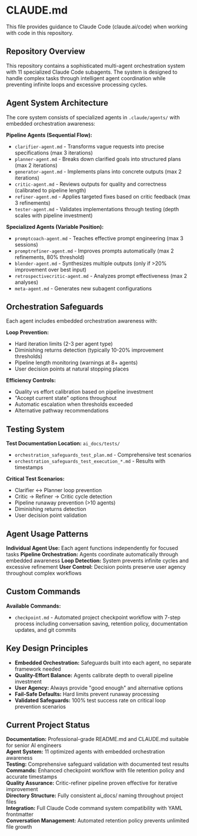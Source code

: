 # CLAUDE.md

This file provides guidance to Claude Code (claude.ai/code) when working with code in this repository.

## Repository Overview

This repository contains a sophisticated multi-agent orchestration system with 11 specialized Claude Code subagents. The system is designed to handle complex tasks through intelligent agent coordination while preventing infinite loops and excessive processing cycles.

## Agent System Architecture

The core system consists of specialized agents in `.claude/agents/` with embedded orchestration awareness:

**Pipeline Agents (Sequential Flow):**
- `clarifier-agent.md` - Transforms vague requests into precise specifications (max 3 iterations)
- `planner-agent.md` - Breaks down clarified goals into structured plans (max 2 iterations)  
- `generator-agent.md` - Implements plans into concrete outputs (max 2 iterations)
- `critic-agent.md` - Reviews outputs for quality and correctness (calibrated to pipeline length)
- `refiner-agent.md` - Applies targeted fixes based on critic feedback (max 3 refinements)
- `tester-agent.md` - Validates implementations through testing (depth scales with pipeline investment)

**Specialized Agents (Variable Position):**
- `promptcoach-agent.md` - Teaches effective prompt engineering (max 3 sessions)
- `promptrefiner-agent.md` - Improves prompts automatically (max 2 refinements, 80% threshold)
- `blender-agent.md` - Synthesizes multiple outputs (only if >20% improvement over best input)
- `retrospectivecritic-agent.md` - Analyzes prompt effectiveness (max 2 analyses)
- `meta-agent.md` - Generates new subagent configurations

## Orchestration Safeguards

Each agent includes embedded orchestration awareness with:

**Loop Prevention:**
- Hard iteration limits (2-3 per agent type)
- Diminishing returns detection (typically 10-20% improvement thresholds)
- Pipeline length monitoring (warnings at 8+ agents)
- User decision points at natural stopping places

**Efficiency Controls:**
- Quality vs effort calibration based on pipeline investment
- "Accept current state" options throughout
- Automatic escalation when thresholds exceeded
- Alternative pathway recommendations

## Testing System

**Test Documentation Location:** `ai_docs/tests/`
- `orchestration_safeguards_test_plan.md` - Comprehensive test scenarios
- `orchestration_safeguards_test_execution_*.md` - Results with timestamps

**Critical Test Scenarios:**
- Clarifier ↔ Planner loop prevention
- Critic → Refiner → Critic cycle detection
- Pipeline runaway prevention (>10 agents)
- Diminishing returns detection
- User decision point validation

## Agent Usage Patterns

**Individual Agent Use:** Each agent functions independently for focused tasks
**Pipeline Orchestration:** Agents coordinate automatically through embedded awareness
**Loop Detection:** System prevents infinite cycles and excessive refinement
**User Control:** Decision points preserve user agency throughout complex workflows

## Custom Commands

**Available Commands:**
- `checkpoint.md` - Automated project checkpoint workflow with 7-step process including conversation saving, retention policy, documentation updates, and git commits

## Key Design Principles

- **Embedded Orchestration:** Safeguards built into each agent, no separate framework needed
- **Quality-Effort Balance:** Agents calibrate depth to overall pipeline investment  
- **User Agency:** Always provide "good enough" and alternative options
- **Fail-Safe Defaults:** Hard limits prevent runaway processing
- **Validated Safeguards:** 100% test success rate on critical loop prevention scenarios

## Current Project Status

**Documentation:** Professional-grade README.md and CLAUDE.md suitable for senior AI engineers  
**Agent System:** 11 optimized agents with embedded orchestration awareness  
**Testing:** Comprehensive safeguard validation with documented test results  
**Commands:** Enhanced checkpoint workflow with file retention policy and accurate timestamps  
**Quality Assurance:** Critic-refiner pipeline proven effective for iterative improvement  
**Directory Structure:** Fully consistent ai_docs/ naming throughout project files  
**Integration:** Full Claude Code command system compatibility with YAML frontmatter  
**Conversation Management:** Automated retention policy prevents unlimited file growth